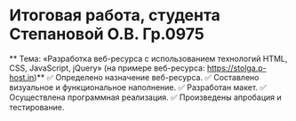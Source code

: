 # Итоговая работа, студента Степановой О.В. Гр.0975
** Тема: «Разработка веб-ресурса с использованием технологий HTML, CSS, JavaScript, jQuery»
(на примере веб-ресурса: https://stolga.p-host.in)**
:white_check_mark: 	Определено назначение веб-ресурса.
:white_check_mark:	Составлено визуальное и функциональное наполнение.
:white_check_mark:	Разработан макет.
:white_check_mark:	Осуществлена программная реализация.
:white_check_mark:	Произведены апробация и тестирование.


